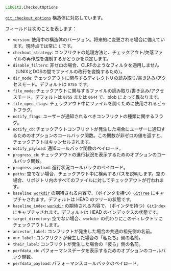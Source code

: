 ```julia
LibGit2.CheckoutOptions
```

[`git_checkout_options`](https://libgit2.org/libgit2/#HEAD/type/git_checkout_options) 構造体に対応しています。

フィールドは次のことを表します：

  * `version`: 使用中の構造体のバージョン。将来的に変更される場合に備えています。現時点では常に `1` です。
  * `checkout_strategy`: コンフリクトの処理方法と、チェックアウト/欠落ファイルの再作成を強制するかどうかを決定します。
  * `disable_filters`: 非ゼロの場合、CLRFのようなフィルタを適用しません（UNIXとDOSの間でファイルの改行を変換するため）。
  * `dir_mode`: チェックアウトに関与するディレクトリの読み取り/書き込み/アクセスモード。デフォルトは `0755` です。
  * `file_mode`: チェックアウトに関与するファイルの読み取り/書き込み/アクセスモード。デフォルトは `0755` または `0644` で、blob によって異なります。
  * `file_open_flags`: チェックアウト中にファイルを開くために使用されるビットフラグ。
  * `notify_flags`: ユーザーが通知されるべきコンフリクトの種類に関するフラグ。
  * `notify_cb`: チェックアウトコンフリクトが発生した場合にユーザーに通知するためのオプションのコールバック関数。この関数が非ゼロの値を返すと、チェックアウトはキャンセルされます。
  * `notify_payload`: 通知コールバック関数のペイロード。
  * `progress_cb`: チェックアウトの進行状況を表示するためのオプションのコールバック関数。
  * `progress_payload`: 進行状況コールバックのペイロード。
  * `paths`: 空でない場合、チェックアウト中に検索するパスを説明します。空の場合、リポジトリ内のすべてのファイルに対してチェックアウトが行われます。
  * `baseline`: [`workdir`](@ref) の期待される内容で、（ポインタを持つ）[`GitTree`](@ref) にキャプチャされます。デフォルトは HEAD のツリーの状態です。
  * `baseline_index`: [`workdir`](@ref) の期待される内容で、（ポインタを持つ）`GitIndex` にキャプチャされます。デフォルトは HEAD のインデックスの状態です。
  * `target_directory`: 空でない場合、`workdir` の代わりにこのディレクトリにチェックアウトします。
  * `ancestor_label`: コンフリクトが発生した場合の共通の祖先側の名前。
  * `our_label`: コンフリクトが発生した場合の「私たち」側の名前。
  * `their_label`: コンフリクトが発生した場合の「彼ら」側の名前。
  * `perfdata_cb`: パフォーマンスデータを表示するためのオプションのコールバック関数。
  * `perfdata_payload`: パフォーマンスコールバックのペイロード。
